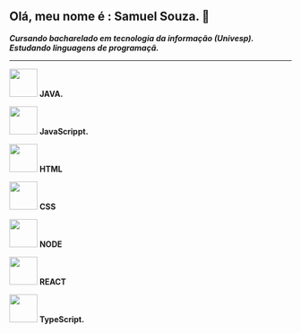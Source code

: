 
## Olá, meu nome é : Samuel Souza. 👋
***Cursando bacharelado em tecnologia da informação (Univesp).
Estudando linguagens de programaçã.***
<hr>

<img width='50' height='50' src="https://cdn.jsdelivr.net/gh/devicons/devicon@latest/icons/java/java-original.svg" />  **JAVA.**       

             
          
  <img width='50' height='50' src="https://cdn.jsdelivr.net/gh/devicons/devicon@latest/icons/javascript/javascript-original.svg" /> **JavaScrippt.**

  <img width='50' height='50' src="https://cdn.jsdelivr.net/gh/devicons/devicon@latest/icons/html5/html5-original.svg" /> **HTML**

  <img width='50' height='50' src="https://cdn.jsdelivr.net/gh/devicons/devicon@latest/icons/css3/css3-original.svg" /> **CSS**

  <img width='50' height='50' src="https://cdn.jsdelivr.net/gh/devicons/devicon@latest/icons/nodejs/nodejs-original-wordmark.svg" /> **NODE**


  <img width='50' height='50' src="https://cdn.jsdelivr.net/gh/devicons/devicon@latest/icons/react/react-original.svg" /> **REACT**

  <img width='50' height='50' src="https://cdn.jsdelivr.net/gh/devicons/devicon@latest/icons/typescript/typescript-original.svg" /> **TypeScript.**

  
